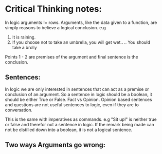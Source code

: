 # Critical Thinking notes: 

In logic arguments != rows. Arguments, like the data given to a function, are simply reasons to believe a logical conclusion. e.g 

1) It is raining.
2) If you choose not to take an umbrella, you will get wet.. 
..  You should take a brolly 

Points 1 - 2 are premises of the argument and final sentence is the conclusion. 
 
## Sentences: 
In logic we are only interested in sentences that can act as a premise or conclusion of an argument. So a sentence in logic should be a boolean, it should be either True or False. Fact vs Opinion. Opinion based sentences and questions are not useful sentences to logic, even if they are to conversation. 

This is the same with imperatives as commands. e.g "Sit up!" is neither true or false and therefor not a sentence in logic. If the remark being made can not be distilled down into a boolean, it is not a logical sentence. 

## Two ways Arguments go wrong: 




